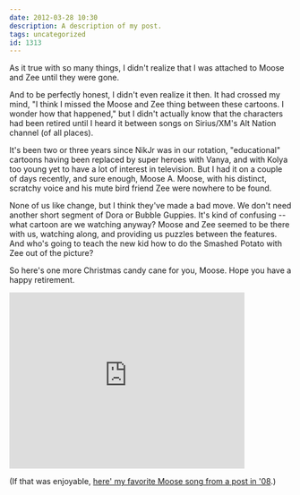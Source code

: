 ```yaml
---
date: 2012-03-28 10:30
description: A description of my post.
tags: uncategorized
id: 1313
---
```

As it true with so many things, I didn't realize that I was attached to Moose and Zee until they were gone.

And to be perfectly honest, I didn't even realize it then.  It had crossed my mind, "I think I missed the Moose and Zee thing between these cartoons.  I wonder how that happened," but I didn't actually know that the characters had been retired until I heard it between songs on Sirius/XM's Alt Nation channel (of all places).

It's been two or three years since NikJr was in our rotation, "educational" cartoons having been replaced by super heroes with Vanya, and with Kolya too young yet to have a lot of interest in television.  But I had it on a couple of days recently, and sure enough, Moose A. Moose, with his distinct, scratchy voice and his mute bird friend Zee were nowhere to be found.
<!--more-->
None of us like change, but I think they've made a bad move.  We don't need another short segment of Dora or Bubble Guppies.  It's kind of confusing -- what cartoon are we watching anyway?  Moose and Zee seemed to be there with us, watching along, and providing us puzzles between the features.  And who's going to teach the new kid how to do the Smashed Potato with Zee out of the picture?

So here's one more Christmas candy cane for you, Moose.  Hope you have a happy retirement.

<iframe width="420" height="315" src="http://www.youtube.com/embed/dNvgZvszGb0" frameborder="0" allowfullscreen></iframe>

(If that was enjoyable, <a href="http://theskinnyonbenny.com/blog2/archives/383">here' my favorite Moose song from a post in '08</a>.)